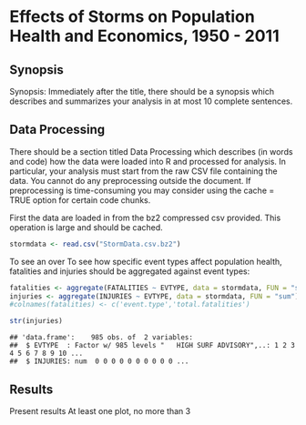 Effects of Storms on Population Health and Economics, 1950 - 2011
================

Synopsis
--------

Synopsis: Immediately after the title, there should be a synopsis which describes and summarizes your analysis in at most 10 complete sentences.

Data Processing
---------------

There should be a section titled Data Processing which describes (in words and code) how the data were loaded into R and processed for analysis. In particular, your analysis must start from the raw CSV file containing the data. You cannot do any preprocessing outside the document. If preprocessing is time-consuming you may consider using the cache = TRUE option for certain code chunks.

First the data are loaded in from the bz2 compressed csv provided. This operation is large and should be cached.

``` r
stormdata <- read.csv("StormData.csv.bz2")
```

To see an over To see how specific event types affect population health, fatalities and injuries should be aggregated against event types:

``` r
fatalities <- aggregate(FATALITIES ~ EVTYPE, data = stormdata, FUN = "sum")
injuries <- aggregate(INJURIES ~ EVTYPE, data = stormdata, FUN = "sum")
#colnames(fatalities) <- c('event.type','total.fatalities')

str(injuries)
```

    ## 'data.frame':    985 obs. of  2 variables:
    ##  $ EVTYPE  : Factor w/ 985 levels "   HIGH SURF ADVISORY",..: 1 2 3 4 5 6 7 8 9 10 ...
    ##  $ INJURIES: num  0 0 0 0 0 0 0 0 0 0 ...

Results
-------

Present results At least one plot, no more than 3
